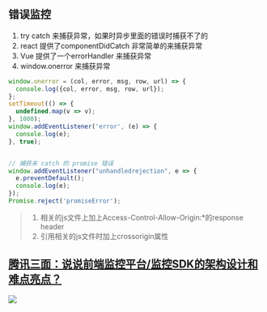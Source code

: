 ## 错误监控
1. try catch 来捕获异常，如果时异步里面的错误时捕获不了的
2. react 提供了componentDidCatch 非常简单的来捕获异常
3. Vue 提供了一个errorHandler 来捕获异常
4. window.onerror 来捕获异常
```javascript
window.onerror = (col, error, msg, row, url) => {
  console.log({col, error, msg, row, url});
};
setTimeout(() => {
  undefined.map(v => v);
}, 1000);
window.addEventListener('error', (e) => {
  console.log(e);
}, true);


// 捕获未 catch 的 promise 错误
window.addEventListener("unhandledrejection", e => {
  e.preventDefault();
  console.log(e);
});
Promise.reject('promiseError');
```
> 1. 相关的js文件上加上Access-Control-Allow-Origin:*的response header
> 2. 引用相关的js文件时加上crossorigin属性

## [腾讯三面：说说前端监控平台/监控SDK的架构设计和难点亮点？](https://juejin.cn/post/7108660942686126093)
![](https://p9-juejin.byteimg.com/tos-cn-i-k3u1fbpfcp/789a3cbec5fe4c91a95ca9644d369cf2~tplv-k3u1fbpfcp-zoom-in-crop-mark:3780:0:0:0.awebp?)